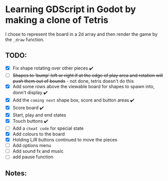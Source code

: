 # Learning GDScript in Godot by making a clone of Tetris

I chose to represent the board in a 2d array and then render the game by the `_draw` function.

## TODO:
- [x] Fix shape rotating over other pieces :heavy_check_mark:
- [ ] ~~Shapes to 'bump' left or right if at the edge of play area and rotation will push them out of bounds~~ - not done, tetris doesn't do this
- [x] Add some rows above the viewable board for  shapes to spawn into, donn't display :heavy_check_mark:
- [x] Add the `coming next` shape box, score and button areas :heavy_check_mark:
- [x] Score board :heavy_check_mark:
- [x] Start, play and end states
- [x] Touch buttons :heavy_check_mark:
- [ ] Add a `cheat code` for special state
- [x] Add colours to the board
- [x] Holding L/R buttons continued to move the pieces
- [ ] Add options menu
- [ ] Add sound fx and music
- [ ] add pause function

## Notes:


